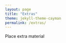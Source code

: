 ```yaml
---
layout: page
title: "Extras"
theme: jekyll-theme-cayman
permalink: /extras/
---
```

Place extra material
